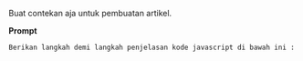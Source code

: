 Buat contekan aja untuk pembuatan artikel.

**Prompt**

```
Berikan langkah demi langkah penjelasan kode javascript di bawah ini : 
```

